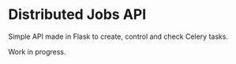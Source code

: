 # Distributed Jobs API

Simple API made in Flask to create, control and check Celery tasks.

Work in progress.
